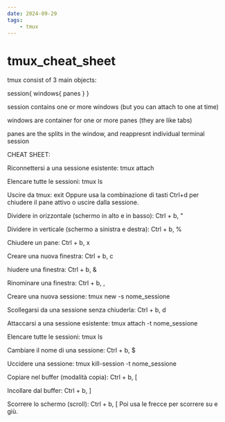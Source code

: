 ```yaml
---
date: 2024-09-29 
tags: 
    - tmux
---
```


# tmux_cheat_sheet

tmux consist of 3 main objects:

session{
        windows{
            panes
        }
}

session contains one or more windows (but you can attach to one at time)

windows are container for one or more panes (they are like tabs)

panes are the splits in the window, and reappresnt individual terminal session




CHEAT SHEET:

Riconnettersi a una sessione esistente:
tmux attach


Elencare tutte le sessioni:
tmux ls


Uscire da tmux:
exit
Oppure usa la combinazione di tasti Ctrl+d per chiudere il pane attivo o uscire dalla sessione.


Dividere in orizzontale (schermo in alto e in basso):
Ctrl + b, "


Dividere in verticale (schermo a sinistra e destra):
Ctrl + b, %


Chiudere un pane:
Ctrl + b, x


Creare una nuova finestra:
Ctrl + b, c


hiudere una finestra:
Ctrl + b, &


Rinominare una finestra:
Ctrl + b, ,


Creare una nuova sessione:
tmux new -s nome_sessione


Scollegarsi da una sessione senza chiuderla:
Ctrl + b, d

Attaccarsi a una sessione esistente:
tmux attach -t nome_sessione


Elencare tutte le sessioni:
tmux ls


Cambiare il nome di una sessione:
Ctrl + b, $


Uccidere una sessione:
tmux kill-session -t nome_sessione


Copiare nel buffer (modalità copia):
Ctrl + b, [


Incollare dal buffer:
Ctrl + b, ]


Scorrere lo schermo (scroll):
Ctrl + b, [
Poi usa le frecce per scorrere su e giù.
